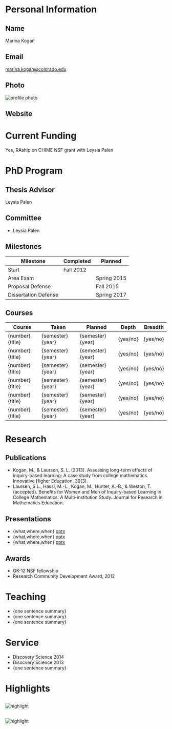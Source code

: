 

# Personal Information

## Name
Marina Kogan

## Email
marina.kogan@colorado.edu

## Photo
![profile photo](files/1FzZrZPMvoGScsgVuGLSlshMDVOJHn4Q1wYzLt6YA4rU-photo-0.png)

## Website


# Current Funding
Yes, RAship on CHIME NSF grant with Leysia Palen

# PhD Program

## Thesis Advisor
Leysia Palen

## Committee
* Leysia Palen

## Milestones

| Milestone            | Completed         | Planned           |         
| -------------------- | ----------------- | ----------------- |
| Start                | Fall 2012 |                   |
| Area Exam            |  | Spring 2015 |
| Proposal Defense     |  | Fall 2015 |
| Dissertation Defense |  | Spring 2017 |

## Courses

| Course           | Taken             | Planned            | Depth    | Breadth | 
| ---------------- | ----------------- | ------------------ | -------- | ------- |
| {number} {title} | {semester} {year} | {semester} {year}  | {yes/no} | {yes/no}|
| {number} {title} | {semester} {year} | {semester} {year}  | {yes/no} | {yes/no}|
| {number} {title} | {semester} {year} | {semester} {year}  | {yes/no} | {yes/no}|
| {number} {title} | {semester} {year} | {semester} {year}  | {yes/no} | {yes/no}|
| {number} {title} | {semester} {year} | {semester} {year}  | {yes/no} | {yes/no}|
| {number} {title} | {semester} {year} | {semester} {year}  | {yes/no} | {yes/no}|

# Research

## Publications


* Kogan, M., & Laursen, S. L. (2013).  Assessing long-term effects of inquiry-based learning:  A case study from college mathematics.  Innovative Higher Education, 39(3).
* Laursen, S.L., Hassi, M.-L., Kogan, M., Hunter, A.-B., & Weston, T. (accepted). Benefits for Women and Men of Inquiry-based Learning in College Mathematics: A Multi-institution Study. Journal for Research in Mathematics Education.


## Presentations

* {what,where,when} [pptx](files/presentation-file.pptx)
* {what,where,when} [pptx](files/presentation-file.pptx)
* {what,where,when} [pptx](files/presentation-file.pptx)
      
## Awards


* GK-12 NSF fellowship
* Research Community Development Award, 2012


# Teaching

* {one sentence summary}
* {one sentence summary}
* {one sentence summary}

# Service

* Discovery Science 2014
* Disocvery Science 2013
* {one sentence summary}

# Highlights


## 


![highlight](files/1FzZrZPMvoGScsgVuGLSlshMDVOJHn4Q1wYzLt6YA4rU-highlight0-0.png)



## 


![highlight](files/1FzZrZPMvoGScsgVuGLSlshMDVOJHn4Q1wYzLt6YA4rU-highlight1-0.png)




